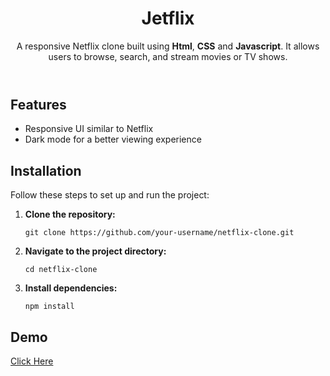 

<body>
  <header>
    <h1>Jetflix</h1>
    <p>A responsive Netflix clone built using <strong>Html</strong>, <strong>CSS</strong> and <strong>Javascript</strong>. It allows users to browse, search, and stream movies or TV shows.</p>
  </header>

  <section>
    <h2>Features</h2>
    <ul>
      <li>Responsive UI similar to Netflix</li>
      <li>Dark mode for a better viewing experience</li>
    </ul>
  </section>

  

  <section>
    <h2>Installation</h2>
    <p>Follow these steps to set up and run the project:</p>
    <ol>
      <li><strong>Clone the repository:</strong>
        <pre><code>git clone https://github.com/your-username/netflix-clone.git</code></pre>
      </li>
      <li><strong>Navigate to the project directory:</strong>
        <pre><code>cd netflix-clone</code></pre>
      </li>
      <li><strong>Install dependencies:</strong>
        <pre><code>npm install</code></pre>
      </li>
    </ol>
  </section>
  <section>
    <h2>Demo</h2>
    <a href='https://stream-app-nine.vercel.app/'>Click Here</a>
    
  </section>


  

  
